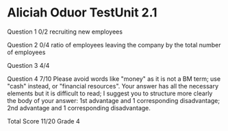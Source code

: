 # Aliciah Oduor TestUnit 2.1

Question 1      0/2
                recruiting new employees

Question 2     0/4
                ratio of employees leaving the company  by the total number of employees

Question 3      4/4

Question 4      7/10
                Please avoid words like "money" as it is not a BM term; use "cash" instead, or
                "financial resources". 
                Your answer has all the necessary elements but it is difficult to read; I suggest
                you to structure more clearly the body of your answer: 1st advantage and 1 corresponding
                disadvantage; 2nd advantage and 1 corresponding disadvantage.

Total Score     11/20 Grade 4 

